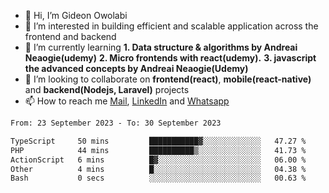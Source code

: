- 👋 Hi, I’m Gideon Owolabi
- 👀 I’m interested in building efficient and scalable application across the frontend and backend
- 🌱 I’m currently learning <b>1. Data structure & algorithms by Andreai Neaogie(udemy)</b> <b>2. Micro frontends with react(udemy).</b>  <b>3. javascript the advanced concepts by Andreai Neaogie(Udemy)</b>
- 💞️ I’m looking to collaborate on <b>frontend(react)</b>, <b>mobile(react-native)</b> and <b>backend(Nodejs, Laravel)</b> projects
- 📫 How to reach me <a href="mailto:gideoniyin2021@gmail.com">Mail</a>, <a href="https://www.linkedin.com/in/gideon-owolabi-9b667a232/">LinkedIn</a> and <a href="https://wa.me/2348055377085">Whatsapp</a>

<!---
gude1/gude1 is a ✨ special ✨ repository because its `README.md` (this file) appears on your GitHub profile.
You can click the Preview link to take a look at your changes.
--->

<!--START_SECTION:waka-->

```txt
From: 23 September 2023 - To: 30 September 2023

TypeScript     50 mins         ███████████▓░░░░░░░░░░░░░   47.27 %
PHP            44 mins         ██████████▒░░░░░░░░░░░░░░   41.73 %
ActionScript   6 mins          █▓░░░░░░░░░░░░░░░░░░░░░░░   06.00 %
Other          4 mins          █░░░░░░░░░░░░░░░░░░░░░░░░   04.38 %
Bash           0 secs          ░░░░░░░░░░░░░░░░░░░░░░░░░   00.63 %
```

<!--END_SECTION:waka-->

